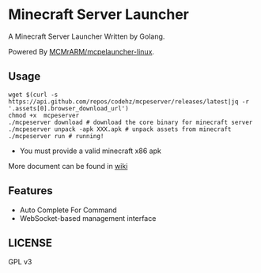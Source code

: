 Minecraft Server Launcher
=========================

A Minecraft Server Launcher Written by Golang.

Powered By [MCMrARM/mcpelauncher-linux](https://github.com/MCMrARM/mcpelauncher-linux).

## Usage

```shell
wget $(curl -s https://api.github.com/repos/codehz/mcpeserver/releases/latest|jq -r '.assets[0].browser_download_url')
chmod +x  mcpeserver
./mcpeserver download # download the core binary for minecraft server
./mcpeserver unpack -apk XXX.apk # unpack assets from minecraft
./mcpeserver run # running!
```

* You must provide a valid minecraft x86 apk

More document can be found in [wiki](https://github.com/codehz/mcpeserver/wiki)

## Features

* Auto Complete For Command
* WebSocket-based management interface

## LICENSE

GPL v3